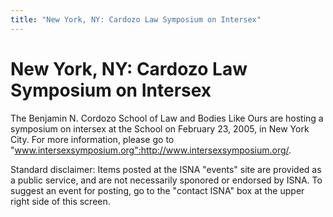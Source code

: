 ```yaml
---
title: "New York, NY: Cardozo Law Symposium on Intersex"
---
```


# New York, NY: Cardozo Law Symposium on Intersex

The Benjamin N. Cordozo School of Law and Bodies Like Ours are hosting a symposium on intersex at the School on February 23, 2005, in New York City. For more information, please go to "www.intersexsymposium.org":http://www.intersexsymposium.org/.  
  
Standard disclaimer: Items posted at the ISNA "events" site are provided as a public service, and are not necessarily sponored or endorsed by ISNA. To suggest an event for posting, go to the "contact ISNA" box at the upper right side of this screen.
